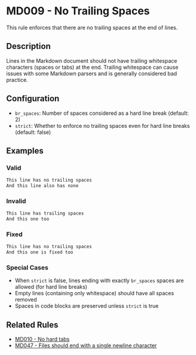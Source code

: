 # MD009 - No Trailing Spaces

This rule enforces that there are no trailing spaces at the end of lines.

## Description

Lines in the Markdown document should not have trailing whitespace characters (spaces or tabs) at the end.
Trailing whitespace can cause issues with some Markdown parsers and is generally considered bad practice.

## Configuration

- `br_spaces`: Number of spaces considered as a hard line break (default: 2)
- `strict`: Whether to enforce no trailing spaces even for hard line breaks (default: false)

## Examples

<!-- rumdl-disable MD009 -->

### Valid

```markdown
This line has no trailing spaces
And this line also has none
```

### Invalid

```markdown
This line has trailing spaces  
And this one too 
```

### Fixed

```markdown
This line has no trailing spaces
And this one is fixed too
```

<!-- rumdl-enable MD009 -->

### Special Cases

- When `strict` is false, lines ending with exactly `br_spaces` spaces are allowed (for hard line breaks)
- Empty lines (containing only whitespace) should have all spaces removed
- Spaces in code blocks are preserved unless `strict` is true

## Related Rules

- [MD010 - No hard tabs](md010.md)
- [MD047 - Files should end with a single newline character](md047.md)
